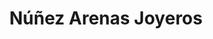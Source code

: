 ---
title: "Núñez Arenas Joyeros"
url: /villaviciosa-de-odon/nunez-arenas-joyeros/
shop: joyería
---